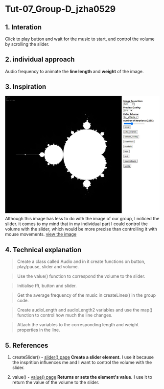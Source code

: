 # Tut-07_Group-D_jzha0529

## 1. Interation

Click to play button and wait for the music to start, and control the volume by scrolling the slider.

## 2. individual approach

Audio frequency to animate the __line length__ and __weight__ of the image.

## 3. Inspiration
![Inspiration](image.png)
Although this image has less to do with the image of our group, I noticed the slider. it comes to my mind that in my individual part I could control the volume with the slider, which would be more precise than controlling it with mouse movements.
[view the image](https://bratp.fun/mandelbrot/)

## 4. Technical explanation

> Create a class called Audio and in it create functions on button, play/pause, slider and volume.

> Use the value() function to correspond the volume to the slider.

> Initialise fft, button and slider.

> Get the average frequency of the music in createLines() in the group code.

> Create audioLength and audioLength2 variables and use the map() function to control how much the line changes.

> Attach the variables to the corresponding length and weight properties in the line.

## 5. References

1. createSlider() - [slider() page](https://p5js.org/reference/#/p5/createSlider)
__Create a slider element.__ 
I use it because the insprition influences me and I want to control the volume with the slider.

1. value() - [value() page](https://p5js.org/reference/#/p5.Element/value)
__Returns or sets the element's value.__ 
I use it to return the value of the volume to the slider.

